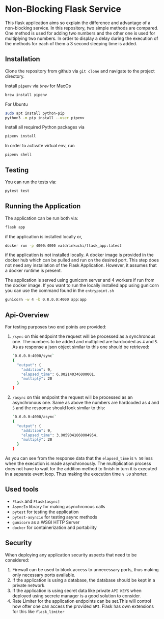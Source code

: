 # Non-Blocking Flask Service

This flask application aims so explain the difference and advantage of a
non-blocking service. In this repository, two simple methods are compared.
One method is used for adding two numbers and the other one is used for
multiplying two numbers. In order to display a delay during the execution of
the methods for each of them a 3 second sleeping time is added.

## Installation

Clone the repository from github via `git clone` and navigate to the project
directory.

Install `pipenv` via `brew` for MacOs

```sh
brew install pipenv
```

For Ubuntu

```sh
sudo apt install python-pip
python3 -m pip install --user pipenv
```

Install all required Python packages via

```sh
pipenv install
```

In order to activate virtual env, run

```sh
pipenv shell
```

## Testing

You can run the tests via:

  ```sh
  pytest test
  ```

## Running the Application

The application can be run both via:

```sh
flask app
```

if the application is installed locally or,

 ```sh
docker run -p 4000:4000 valdrinkuchi/flask_app:latest
```

if the application is not installed locally. A docker image is provided in the
docker hub which can be pulled and run on the desired port. This step does not
need any installation of the Flask Application. However, it assumes that a docker
runtime is present.

The application is served using gunicorn server and 4 workers if run from the docker
image. If you want to run the locally installed app using gunicorn you can use the
command found in the `entrypoint.sh`

```sh
gunicorn -w 4 -b 0.0.0.0:4000 app:app
```

## Api-Overview

For testing purposes two end points are provided:

1. `/sync` on this endpoint the request will be processed as a synchronous one.
   The numbers to be added and multiplied are hardcoded as `4` and `5`. As as
   response a json object similar to this one should be retrieved:

    ```sh
    `0.0.0.0:4000/sync`
    {
      "output": {
        "addition": 9,
        "elapsed_time": 6.002140346000001,
        "multiply": 20
      }
    }
    ```

2. `/async` on this endpoint the request will be processed as an asynchronous one.
   Same as above the numbers are hardcoded as `4` and `5` and the response should
   look similar to this:

    ```sh
    `0.0.0.0:4000/async`
    {
      "output": {
        "addition": 9,
        "elapsed_time": 3.0059341060004954,
        "multiply": 20
      }
    }
    ```

As you can see from the response data that the `elapsed_time` is `% 50` less when
the execution is made asynchronously. The multiplication process does not have to wait
for the addition method to finish in turn it is executed in a separate event loop.
Thus making the execution time `% 50` shorter.

## Used tools

* `Flask` and `Flask[async]`
* `AsyncIo` library for making asynchronous calls
* `pytest` for testing the application
* `pytest-asyncio` for testing async methods
* `gunicorn` as a WSGI HTTP Server
* `docker` for containerization and portability

## Security

When deploying any application security aspects that need to be considered:

1. Firewall can be used to block access to unnecessary ports, thus making only
   necessary ports available.
2. If the application is using a database, the database should be kept in a private
   network.
3. If the application is using secret data like private `API KEYS` when deployed
   using secrete manager is a good solution to consider.
4. Rate Limiter for the application endpoints can be set.This will control how ofter
   one can access the provided `API`. Flask has own extensions for this like `flask_limiter`
